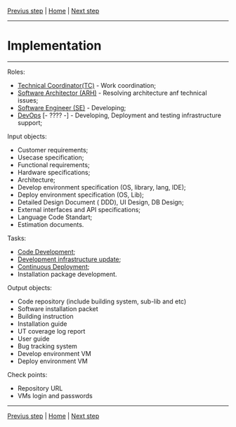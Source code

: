 [Previus step](Development-infrastructure.md) | [Home](Overview.md) | [Next step](Testing.md)

---

# Implementation

---
Roles:
* [Technical Coordinator(TC)](Roles.md#technical-coordinator-tc)  - Work coordination;
* [Software Architector (ARH)](Roles.md#software-architector-arh) - Resolving architecture anf technical issues;
* [Software Engineer (SE)](Roles.md#software-engineer-se)         - Developing;
* [DevOps](Roles.md#devops-engineer-devops) [- ???? -]            - Developing, Deployment and testing infrastructure support;


Input objects: 
* Customer requirements;
* Usecase specification;
* Functional requirements;
* Hardware specifications;
* Architecture;
* Develop environment specification (OS, library, lang, IDE);
* Deploy environment specification (OS, Lib);
* Detailed Design Document ( DDD), UI Design, DB Design;
* External interfaces and API specifications;
* Language Code Standart;
* Estimation documents.

Tasks:
* [Code Development](Implementation/Code-Development.md);
* [Development infrastructure update](Development-infrastructure.md#Update);
* [Continuous Deployment](Deployment.md);
* Installation package development.

Output objects:
* Code repository (include building system, sub-lib and etc)
* Software installation packet
* Building instruction
* Installation guide
* UT coverage log report
* User guide
* Bug tracking system
* Develop environment VM
* Deploy environment VM

Check points:
* Repository URL
* VMs login and passwords

---
[Previus step](Development-infrastructure.md) | [Home](Overview.md) | [Next step](Testing.md)

